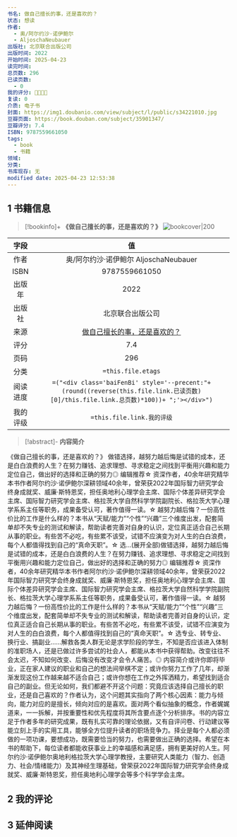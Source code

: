 ```yaml
---
书名: 做自己擅长的事，还是喜欢的？
状态: 想读
作者:
  - 奥/阿尔约沙·诺伊鲍尔
  - AljoschaNeubauer
出版社: 北京联合出版公司
出版时间: 2022
开始时间: 2025-04-23
读完时间: 
总页数: 296
已读页数:
  - 0
我的评分: 🌟🌟🌟🌟
复读: 0
介质: 电子书
封面: https://img1.doubanio.com/view/subject/l/public/s34221010.jpg
豆瓣页面: https://book.douban.com/subject/35901347/
豆瓣评分: 7.4
ISBN: 9787559661050
tags:
  - book
  - 书籍
领域: 
分类: 
书库现存: 无
modified date: 2025-04-23 12:53:38
---
```

## 1 书籍信息

> [!bookinfo]+ **《做自己擅长的事，还是喜欢的？》**
> ![bookcover|200](https://img1.doubanio.com/view/subject/l/public/s34221010.jpg)
>
|  字段  |                                                               值                                                                |
| :--: | :----------------------------------------------------------------------------------------------------------------------------: |
|  作者  |    奥/阿尔约沙·诺伊鲍尔  AljoschaNeubauer                                                           |
| ISBN |                                                            9787559661050                                                            |
| 出版年  |                                                       2022                                                        |
| 出版社  |                                                         北京联合出版公司                                                          |
|  来源  |                                                      [做自己擅长的事，还是喜欢的？](https://book.douban.com/subject/35901347/)                                                      |
|  评分  |                                                           7.4                                                            |
|  页码  |                                                         296                                                          |
|  分类  |                                                       `=this.file.etags`                                                       |
| 阅读进度 | `=("<div class='baiFenBi' style='--precent:"+ (round((reverse(this.file.link.已读页数)[0]/this.file.link.总页数)*100))+ ";'></div>")` |
| 我的评级 |                                                     `=this.file.link.我的评级`                                                     |

> [!abstract]- **内容简介**
>
《做自己擅长的事，还是喜欢的？》
做错选择，越努力越后悔是试错的成本，还是白白浪费的人生？在努力赚钱、追求理想、寻求稳定之间找到平衡用兴趣和能力定位自己，做出好的选择和正确的努力◎ 编辑推荐☆ 资深作者，40余年研究精华本书作者阿尔约沙·诺伊鲍尔深耕领域40余年，曾荣获2022年国际智力研究学会终身成就奖、威廉·斯特恩奖，担任奥地利心理学会主席、国际个体差异研究学会主席、国际智力研究学会主席、格拉茨大学自然科学学院副院长、格拉茨大学心理学系系主任等职务，成果备受认可，著作值得一读。☆ 越努力越后悔？一份高性价比的工作是什么样的？本书从“天赋/能力”“个性”“兴趣”三个维度出发，配套简单却不失专业的测试和解读，帮助读者完善对自身的认识，定位真正适合自己长期从事的职业。有些苦不必吃，有些累不该受，试错不应演变为对人生的白白浪费，每个人都值得找到自己的“真命天职”。☆ 选...(展开全部)做错选择，越努力越后悔是试错的成本，还是白白浪费的人生？在努力赚钱、追求理想、寻求稳定之间找到平衡用兴趣和能力定位自己，做出好的选择和正确的努力◎ 编辑推荐☆ 资深作者，40余年研究精华本书作者阿尔约沙·诺伊鲍尔深耕领域40余年，曾荣获2022年国际智力研究学会终身成就奖、威廉·斯特恩奖，担任奥地利心理学会主席、国际个体差异研究学会主席、国际智力研究学会主席、格拉茨大学自然科学学院副院长、格拉茨大学心理学系系主任等职务，成果备受认可，著作值得一读。☆ 越努力越后悔？一份高性价比的工作是什么样的？本书从“天赋/能力”“个性”“兴趣”三个维度出发，配套简单却不失专业的测试和解读，帮助读者完善对自身的认识，定位真正适合自己长期从事的职业。有些苦不必吃，有些累不该受，试错不应演变为对人生的白白浪费，每个人都值得找到自己的“真命天职”。☆ 选专业、转专业、换行业、搞副业……解救各类人群无论是求学阶段的学生，不知是否应该进入体制的准职场人，还是已做过许多尝试的社会人，都能从本书中获得帮助。改变往往不会太迟，不知如何改变、后悔没有改变才会令人痛苦。◎ 内容简介或许你即将毕业，正在家人建议的职业和自己的想法间举棋不定；或许你努力工作了几年，却渐渐发现这份工作越来越不适合自己；或许你想在工作之外挥洒精力，希望找到适合自己的副业。但无论如何，我们都避不开这个问题：究竟应该选择自己擅长的职业，还是自己喜欢的？作者认为，这个问题其实指向了两个核心因素：能力与倾向，能力对应的是擅长，倾向对应的是喜欢。面对两个看似抽象的概念，作者娓娓道来，一一拆解，并按重要性和优先程度将其所含要点逐个分析排序。书的内容立足于作者多年的研究成果，既有扎实可靠的理论依据，又有自评问卷、行动建议等能立刻上手的实用工具，能够全方位提升读者的职场竞争力。择业是每个人都必须做的一项功课，要想成功，既需要恰当的努力，也需要做出正确的选择。希望在本书的帮助下，每位读者都能收获事业上的幸福感和满足感，拥有更美好的人生。阿尔约沙·诺伊鲍尔奥地利格拉茨大学心理学教授，主要研究人类能力（智力、创造力、社会/情绪能力）及其神经生理基础，曾荣获2022年国际智力研究学会终身成就奖、威廉·斯特恩奖，担任奥地利心理学会等多个科学学会主席。


## 2 我的评论

## 3 延伸阅读

